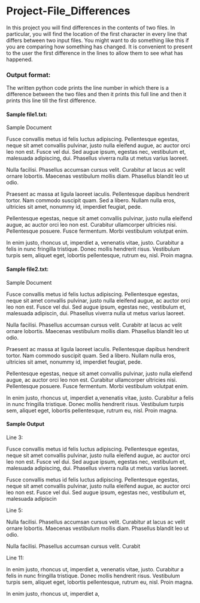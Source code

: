 # Project-File_Differences
In this project you will find differences in the contents of two files. In particular, you will find the location of the first character in every line that differs between two input files. You might want to do something like this if you are comparing how something has changed.  It is convenient to present to the user the first difference in the lines to allow them to see what has happened.

### Output format:
The written python code prints the line number in which there is a difference between the two files and then it prints this full line and then it prints this line till the first difference.

#### Sample file1.txt:
Sample Document

Fusce convallis metus id felis luctus adipiscing. Pellentesque egestas, neque sit amet convallis pulvinar, justo nulla eleifend augue, ac auctor orci leo non est. Fusce vel dui. Sed augue ipsum, egestas nec, vestibulum et, malesuada adipiscing, dui. Phasellus viverra nulla ut metus varius laoreet.

Nulla facilisi. Phasellus accumsan cursus velit. Curabitur at lacus ac velit ornare lobortis. Maecenas vestibulum mollis diam. Phasellus blandit leo ut odio.

Praesent ac massa at ligula laoreet iaculis. Pellentesque dapibus hendrerit tortor. Nam commodo suscipit quam. Sed a libero. Nullam nulla eros, ultricies sit amet, nonummy id, imperdiet feugiat, pede.

Pellentesque egestas, neque sit amet convallis pulvinar, justo nulla eleifend augue, ac auctor orci leo non est. Curabitur ullamcorper ultricies nisi. Pellentesque posuere. Fusce fermentum. Morbi vestibulum volutpat enim.

In enim justo, rhoncus ut, imperdiet a, venenatis vitae, justo. Curabitur a felis in nunc fringilla tristique. Donec mollis hendrerit risus. Vestibulum turpis sem, aliquet eget, lobortis pellentesque, rutrum eu, nisl. Proin magna.
#### Sample file2.txt:
Sample Document

Fusce convallis metus id felis luctus adipiscing. Pellentesque egestas, neque sit amet convallis pulvinar, justo nulla eleifend augue, ac auctor orci leo non est. Fusce vel dui. Sed augue ipsum, egestas nec, vestibulum et, malesuada adipiscin, dui. Phasellus viverra nulla ut metus varius laoreet.

Nulla facilisi. Phasellus accumsan cursus velit. Curabitr at lacus ac velit ornare lobortis. Maecenas vestibulum mollis diam. Phasellus blandit leo ut odio.

Praesent ac massa at ligula laoreet iaculis. Pellentesque dapibus hendrerit tortor. Nam commodo suscipit quam. Sed a libero. Nullam nulla eros, ultricies sit amet, nonummy id, imperdiet feugiat, pede.

Pellentesque egestas, neque sit amet convallis pulvinar, justo nulla eleifend augue, ac auctor orci leo non est. Curabitur ullamcorper ultricies nisi. Pellentesque posuere. Fusce fermentum. Morbi vestibulum volutpat enim.

In enim justo, rhoncus ut, imperdiet a,venenatis vitae, justo. Curabitur a felis in nunc fringilla tristique. Donec mollis hendrerit risus. Vestibulum turpis sem, aliquet eget, lobortis pellentesque, rutrum eu, nisl. Proin magna.

#### Sample Output
Line 3:

Fusce convallis metus id felis luctus adipiscing. Pellentesque egestas, neque sit amet convallis pulvinar, justo nulla eleifend augue, ac auctor orci leo non est. Fusce vel dui. Sed augue ipsum, egestas nec, vestibulum et, malesuada adipiscing, dui. Phasellus viverra nulla ut metus varius laoreet.

Fusce convallis metus id felis luctus adipiscing. Pellentesque egestas, neque sit amet convallis pulvinar, justo nulla eleifend augue, ac auctor orci leo non est. Fusce vel dui. Sed augue ipsum, egestas nec, vestibulum et, malesuada adipiscin

Line 5:

Nulla facilisi. Phasellus accumsan cursus velit. Curabitur at lacus ac velit ornare lobortis. Maecenas vestibulum mollis diam. Phasellus blandit leo ut odio.

Nulla facilisi. Phasellus accumsan cursus velit. Curabit

Line 11:

In enim justo, rhoncus ut, imperdiet a, venenatis vitae, justo. Curabitur a felis in nunc fringilla tristique. Donec mollis hendrerit risus. Vestibulum turpis sem, aliquet eget, lobortis pellentesque, rutrum eu, nisl. Proin magna.

In enim justo, rhoncus ut, imperdiet a,
